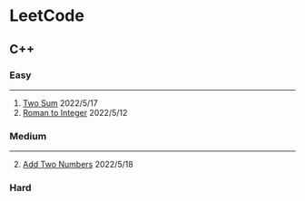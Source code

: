 # LeetCode

## C++

### Easy

---
1. [Two Sum](https://leetcode.com/problems/two-sum) 2022/5/17
13. [Roman to Integer](https://leetcode.com/problems/roman-to-integer) 2022/5/12

### Medium

---
2. [Add Two Numbers](https://leetcode.com/problems/add-two-numbers) 2022/5/18

### Hard